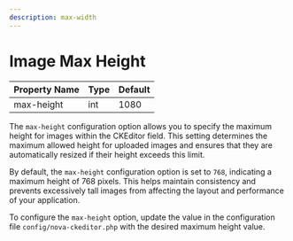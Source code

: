 ```yaml
---
description: max-width
---
```


# Image Max Height

| Property Name | Type | Default |
| ------------- | ---- | ------- |
| max-height    | int  | 1080    |

The `max-height` configuration option allows you to specify the maximum height for images within the CKEditor field. This setting determines the maximum allowed height for uploaded images and ensures that they are automatically resized if their height exceeds this limit.

By default, the `max-height` configuration option is set to `768`, indicating a maximum height of 768 pixels. This helps maintain consistency and prevents excessively tall images from affecting the layout and performance of your application.

To configure the `max-height` option, update the value in the configuration file `config/nova-ckeditor.php` with the desired maximum height value.



